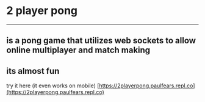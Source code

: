 # 2 player pong
-----------------------------------------------------------------------------------------
## is a pong game that utilizes web sockets to allow online multiplayer and match making


## its almost fun
try it here (it even works on mobile)
[https://2playerpong.paulfears.repl.co](https://2playerpong.paulfears.repl.co)
